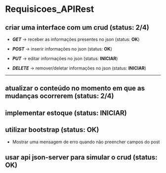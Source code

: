 # Requisicoes_APIRest

## criar uma interface com um crud (status: **2/4**)
    
- ***GET*** -> receber as informações presentes no json 
    (status: **OK**)

- ***POST*** -> inserir informações no json 
    (status: **OK**)

- ***PUT*** -> editar informações no json 
    (status: **INICIAR**)

- ***DELETE*** -> remover/deletar informações no json 
    (status: **INICIAR**)

----------------------------

## atualizar o conteúdo no momento em que as mudanças ocorrerem (status: **2/4**)

## implementar estoque (status: **INICIAR**)

## utilizar bootstrap (status: **OK**)

- Mostrar uma mensagem de erro quando não preencher campos do post

## usar api json-server para simular o crud (status: **OK**)